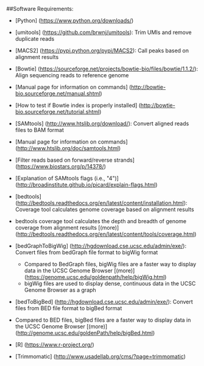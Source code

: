##Software Requirements:  
* [Python] (https://www.python.org/downloads/)  
 * [umitools] (https://github.com/brwnj/umitools): Trim UMIs and remove duplicate reads
 * [MACS2] (https://pypi.python.org/pypi/MACS2): Call peaks based on alignment results

* [Bowtie] (https://sourceforge.net/projects/bowtie-bio/files/bowtie/1.1.2/): Align sequencing reads to reference genome
 * [Manual page for information on commands] (http://bowtie-bio.sourceforge.net/manual.shtml)
 * [How to test if Bowtie index is properly installed] (http://bowtie-bio.sourceforge.net/tutorial.shtml)

* [SAMtools] (http://www.htslib.org/download/): Convert aligned reads files to BAM format
 * [Manual page for information on commands] (http://www.htslib.org/doc/samtools.html)
 * [Filter reads based on forward/reverse strands] (https://www.biostars.org/p/14378/)
 * [Explanation of SAMtools flags (i.e., "4")] (http://broadinstitute.github.io/picard/explain-flags.html)

* [bedtools]  (http://bedtools.readthedocs.org/en/latest/content/installation.html): Coverage tool calculates genome coverage based on alignment results
 * bedtools coverage tool calculates the depth and breadth of genome coverage from alignment results [(more)]
(http://bedtools.readthedocs.org/en/latest/content/tools/coverage.html)

* [bedGraphToBigWig] (http://hgdownload.cse.ucsc.edu/admin/exe/): Convert files from bedGraph file format to bigWig format
  * Compared to BedGraph files, bigWig files are a faster way to display data in the UCSC Genome Browser [(more)] (https://genome.ucsc.edu/goldenpath/help/bigWig.html)  
  * bigWig files are used to display dense, continuous data in the UCSC Genome Browser as a graph

* [bedToBigBed] (http://hgdownload.cse.ucsc.edu/admin/exe/): Convert files from BED file format to bigBed format
 * Compared to BED files, bigBed files are a faster way to display data in the UCSC Genome Browser [(more)] (http://genome.ucsc.edu/goldenPath/help/bigBed.html)

* [R]  (https://www.r-project.org/)

* [Trimmomatic] (http://www.usadellab.org/cms/?page=trimmomatic)
